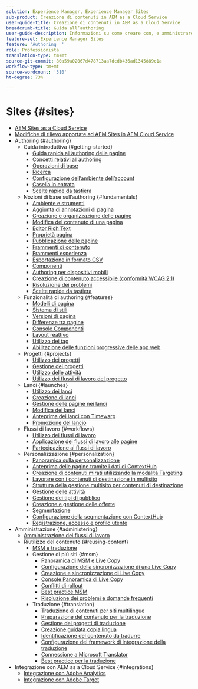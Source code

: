 ```yaml
---
solution: Experience Manager, Experience Manager Sites
sub-product: Creazione di contenuti in AEM as a Cloud Service
user-guide-title: Creazione di contenuti in AEM as a Cloud Service
breadcrumb-title: Guida all’authoring
user-guide-description: Informazioni su come creare con, e amministrare, Experience Manager Sites as a Cloud Service.
feature-set: Experience Manager Sites
feature: 'Authoring  '
role: Professionista
translation-type: tm+mt
source-git-commit: 80a59a02067d478713aa7dcdb436ad1345d89c1a
workflow-type: tm+mt
source-wordcount: '310'
ht-degree: 73%

---
```



# Sites {#sites}

+ [AEM Sites as a Cloud Service](/help/sites-cloud/home.md)
+ [Modifiche di rilievo apportate ad AEM Sites in AEM Cloud Service](sites-cloud-changes.md)
+ Authoring {#authoring}
   + Guida introduttiva {#getting-started}
      + [Guida rapida all’authoring delle pagine](authoring/getting-started/quick-start.md)
      + [Concetti relativi all’authoring](authoring/getting-started/concepts.md)
      + [Operazioni di base](authoring/getting-started/basic-handling.md)
      + [Ricerca](authoring/getting-started/search.md)
      + [Configurazione dell’ambiente dell’account](authoring/getting-started/account-environment.md)
      + [Casella in entrata](authoring/getting-started/inbox.md)
      + [Scelte rapide da tastiera](authoring/getting-started/keyboard-shortcuts.md)
   + Nozioni di base sull’authoring {#fundamentals}
      + [Ambiente e strumenti](authoring/fundamentals/environment-tools.md)
      + [Aggiunta di annotazioni di pagina](authoring/fundamentals/annotations.md)
      + [Creazione e organizzazione delle pagine](authoring/fundamentals/organizing-pages.md)
      + [Modifica del contenuto di una pagina](authoring/fundamentals/editing-content.md)
      + [Editor Rich Text](authoring/fundamentals/rich-text-editor.md)
      + [Proprietà pagina](authoring/fundamentals/page-properties.md)
      + [Pubblicazione delle pagine](authoring/fundamentals/publishing-pages.md)
      + [Frammenti di contenuto](authoring/fundamentals/content-fragments.md)
      + [Frammenti esperienza](authoring/fundamentals/experience-fragments.md)
      + [Esportazione in formato CSV](authoring/fundamentals/csv-export.md)
      + [Componenti](authoring/fundamentals/components.md)
      + [Authoring per dispositivi mobili](authoring/fundamentals/mobile.md)
      + [Creazione di contenuto accessibile (conformità WCAG 2.1)](authoring/fundamentals/accessible-content.md)
      + [Risoluzione dei problemi](authoring/fundamentals/troubleshooting.md)
      + [Scelte rapide da tastiera](authoring/fundamentals/keyboard-shortcuts.md)
   + Funzionalità di authoring {#features}
      + [Modelli di pagina](authoring/features/templates.md)
      + [Sistema di stili](authoring/features/style-system.md)
      + [Versioni di pagina](authoring/features/page-versions.md)
      + [Differenze tra pagine](authoring/features/page-diff.md)
      + [Console Componenti](authoring/features/components-console.md)
      + [Layout reattivo](authoring/features/responsive-layout.md)
      + [Utilizzo dei tag](authoring/features/tags.md)
      + [Abilitazione delle funzioni progressive delle app web](authoring/features/enable-pwa.md)
   + Progetti {#projects}
      + [Utilizzo dei progetti](authoring/projects/overview.md)
      + [Gestione dei progetti](authoring/projects/managing.md)
      + [Utilizzo delle attività](authoring/projects/tasks.md)
      + [Utilizzo dei flussi di lavoro del progetto](authoring/projects/workflows.md)
   + Lanci {#launches}
      + [Utilizzo dei lanci](authoring/launches/overview.md)
      + [Creazione di lanci](authoring/launches/creating.md)
      + [Gestione delle pagine nei lanci](authoring/launches/managing-pages.md)
      + [Modifica dei lanci](authoring/launches/editing.md)
      + [Anteprima dei lanci con Timewarp](authoring/launches/preview.md)
      + [Promozione del lancio](authoring/launches/promoting.md)
   + Flussi di lavoro {#workflows}
      + [Utilizzo dei flussi di lavoro](authoring/workflows/overview.md)
      + [Applicazione dei flussi di lavoro alle pagine](authoring/workflows/applying.md)
      + [Partecipazione ai flussi di lavoro](authoring/workflows/participating.md)
   + Personalizzazione {#personalization}
      + [Panoramica sulla personalizzazione](authoring/personalization/overview.md)
      + [Anteprima delle pagine tramite i dati di ContextHub](authoring/personalization/contexthub.md)
      + [Creazione di contenuti mirati utilizzando la modalità Targeting](authoring/personalization/targeted-content.md)
      + [Lavorare con i contenuti di destinazione in multisito](authoring/personalization/multisite-targeted-content.md)
      + [Struttura della gestione multisito per contenuti di destinazione](authoring/personalization/multisite-structure.md)
      + [Gestione delle attività](authoring/personalization/activities.md)
      + [Gestione dei tipi di pubblico](authoring/personalization/audiences.md)
      + [Creazione e gestione delle offerte](authoring/personalization/offers.md)
      + [Segmentazione](authoring/personalization/segmentation.md)
      + [Configurazione della segmentazione con ContextHub](/help/sites-cloud/authoring/personalization/contexthub-segmentation.md)
      + [Registrazione, accesso e profilo utente](/help/sites-cloud/authoring/personalization/user-and-group-sync-for-publish-tier.md)
+ Amministrazione {#administering}
   + [Amministrazione dei flussi di lavoro](administering/workflows-administering.md)
   + Riutilizzo del contenuto {#reusing-content}
      + [MSM e traduzione](administering/msm-and-translation.md)
      + Gestione di più siti {#msm}
         + [Panoramica di MSM e Live Copy](administering/msm/overview.md)
         + [Configurazione della sincronizzazione di una Live Copy](administering/msm/live-copy-sync-config.md)
         + [Creazione e sincronizzazione di Live Copy](administering/msm/creating-live-copies.md)
         + [Console Panoramica di Live Copy](administering/msm/live-copy-overview.md)
         + [Conflitti di rollout](administering/msm/rollout-conflicts.md)
         + [Best practice MSM](administering/msm/best-practices.md)
         + [Risoluzione dei problemi e domande frequenti](administering/msm/troubleshooting.md)
      + Traduzione {#translation}
         + [Traduzione di contenuti per siti multilingue](administering/translation/overview.md)
         + [Preparazione del contenuto per la traduzione](administering/translation/preparation.md)
         + [Gestione dei progetti di traduzione](administering/translation/managing-projects.md)
         + [Creazione guidata copia lingua](administering/translation/wizard.md)
         + [Identificazione del contenuto da tradurre](administering/translation/rules.md)
         + [Configurazione del framework di integrazione della traduzione](administering/translation/integration-framework.md)
         + [Connessione a Microsoft Translator](administering/translation/connect-ms-translator.md)
         + [Best practice per la traduzione](administering/translation/best-practices.md)
+ Integrazione con AEM as a Cloud Service {#integrations}
   + [Integrazione con Adobe Analytics](integrating/integrating-adobe-analytics.md)
   + [Integrazione con Adobe Target](integrating/integrating-adobe-target.md)
